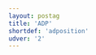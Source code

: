 ```yaml
---
layout: postag
title: 'ADP'
shortdef: 'adposition'
udver: '2'
---
```

<!-- Interlanguage links updated Út 9. května 2023, 20:03:22 CEST -->
